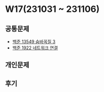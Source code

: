 # W17(231031 ~ 231106)

## 공통문제
- [백준 13549 숨바꼭질 3](https://www.acmicpc.net/problem/13549)
- [백준 1922 네트워크 연결](https://www.acmicpc.net/problem/1922)

## 개인문제
<!-- - [백준 2644 촌수계산](https://www.acmicpc.net/problem/2644) -->

## 후기

